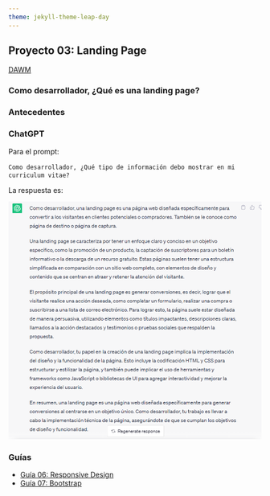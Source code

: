 ```yaml
---
theme: jekyll-theme-leap-day
---
```


## Proyecto 03: Landing Page

[DAWM](/DAWM/)

### Como desarrollador, ¿Qué es una landing page?

### Antecedentes



### ChatGPT

Para el prompt: 

```
Como desarrollador, ¿Qué tipo de información debo mostrar en mi curriculum vitae?
```

La respuesta es:

![proyecto3](archivos/proyecto03-pregunta1.png)

### Guías

* [Guía 06: Responsive Design](guias/2023/guia06)
* [Guía 07: Bootstrap](guias/2023/guia07)

